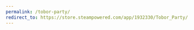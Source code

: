 ```yaml
---
permalink: /tobor-party/
redirect_to: https://store.steampowered.com/app/1932330/Tobor_Party/
---
```

